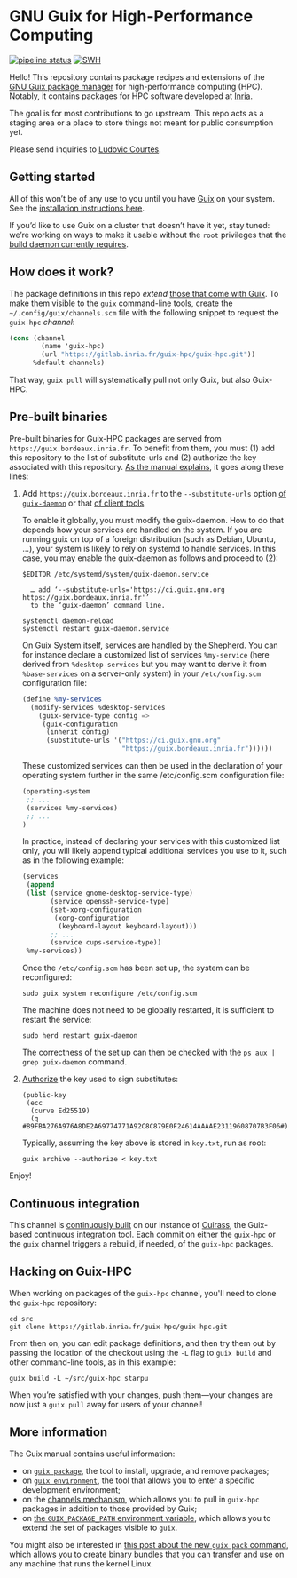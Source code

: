GNU Guix for High-Performance Computing
===========================================

[![pipeline status](https://gitlab.inria.fr/guix-hpc/guix-hpc/badges/master/pipeline.svg)](https://gitlab.inria.fr/guix-hpc/guix-hpc/commits/master) [![SWH](https://archive.softwareheritage.org/badge/origin/https://gitlab.inria.fr/guix-hpc/guix-hpc/)](https://archive.softwareheritage.org/browse/origin/https://gitlab.inria.fr/guix-hpc/guix-hpc/)

Hello!  This repository contains package recipes and extensions of the
[GNU Guix package manager](https://gnu.org/s/guix) for high-performance
computing (HPC).  Notably, it contains packages for HPC software
developed at [Inria](https://www.inria.fr/en).

The goal is for most contributions to go upstream.  This repo acts as a
staging area or a place to store things not meant for public consumption
yet.

Please send inquiries to
[Ludovic Courtès](mailto:ludovic.courtes@inria.fr).

## Getting started

All of this won’t be of any use to you until you have
[Guix](https://gnu.org/s/guix) on your system.  See the
[installation instructions here](https://www.gnu.org/software/guix/manual/html_node/Binary-Installation.html).

If you’d like to use Guix on a cluster that doesn’t have it yet, stay
tuned: we’re working on ways to make it usable without the `root`
privileges that the
[build daemon currently requires](https://www.gnu.org/software/guix/manual/html_node/Build-Environment-Setup.html).

## How does it work?

The package definitions in this repo _extend_ [those that come with
Guix](https://gnu.org/s/guix/packages).  To make them visible to the
`guix` command-line tools, create the `~/.config/guix/channels.scm` file
with the following snippet to request the `guix-hpc` _channel_:

```scheme
(cons (channel
        (name 'guix-hpc)
        (url "https://gitlab.inria.fr/guix-hpc/guix-hpc.git"))
      %default-channels)
```

That way, `guix pull` will systematically pull not only Guix, but also
Guix-HPC.

## Pre-built binaries

Pre-built binaries for Guix-HPC packages are served from
`https://guix.bordeaux.inria.fr`. To benefit from them, you must (1) add this
repository to the list of substitute-urls and (2) authorize the key associated
with this repository.  [As the manual
explains](https://guix.gnu.org/manual/en/html_node/Getting-Substitutes-from-Other-Servers.html),
it goes along these lines:

  1. Add `https://guix.bordeaux.inria.fr` to the `--substitute-urls`
     option [of
     `guix-daemon`](https://www.gnu.org/software/guix/manual/en/html_node/Invoking-guix_002ddaemon.html#daemon_002dsubstitute_002durls)
     or that [of client
     tools](https://www.gnu.org/software/guix/manual/en/html_node/Common-Build-Options.html#client_002dsubstitute_002durls).
     
     To enable it globally, you must modify the guix-daemon. How to do that
     depends how your services are handled on the system. If you are running
     guix on top of a foreign distribution (such as Debian, Ubuntu, ...), your
     system is likely to rely on systemd to handle services. In this case, you
     may enable the guix-daemon as follows and proceed to (2):
	 
	 ```
	 $EDITOR /etc/systemd/system/guix-daemon.service

	   … add ‘--substitute-urls='https://ci.guix.gnu.org https://guix.bordeaux.inria.fr'’
       to the ‘guix-daemon’ command line.
	  
     systemctl daemon-reload
	 systemctl restart guix-daemon.service
	 ```
     
     On Guix System itself, services are handled by the Shepherd.  You can for
     instance declare a customized list of services `%my-service` (here derived
     from `%desktop-services` but you may want to derive it from `%base-services` on
     a server-only system) in your `/etc/config.scm` configuration file:
     
     ```scheme
     (define %my-services
	   (modify-services %desktop-services
		 (guix-service-type config =>
		  (guix-configuration
		   (inherit config)
		   (substitute-urls '("https://ci.guix.gnu.org"
                              "https://guix.bordeaux.inria.fr"))))))
     ```

     These customized services can then be used in the declaration of your
     operating system further in the same /etc/config.scm configuration file:
     
     ```scheme
     (operating-system
      ;; ...
      (services %my-services)
      ;; ...
     )
     ```
     
     In practice, instead of declaring your services with this customized list
     only, you will likely append typical additional services you use to it,
     such as in the following example:
     
     ```scheme
     (services
      (append
      (list (service gnome-desktop-service-type)
	        (service openssh-service-type)
            (set-xorg-configuration
             (xorg-configuration
              (keyboard-layout keyboard-layout)))
            ;; ...
            (service cups-service-type))
      %my-services))
     ```

     Once the `/etc/config.scm` has been set up, the system can be reconfigured:
     ```
     sudo guix system reconfigure /etc/config.scm
     ```
     
     The machine does not need to be globally restarted, it is sufficient to restart the service:
     ```
     sudo herd restart guix-daemon
     ```

     The correctness of the set up can then be checked with the ```ps aux | grep
     guix-daemon``` command.


  2. [Authorize](https://www.gnu.org/software/guix/manual/en/html_node/Substitute-Server-Authorization.html)
     the key used to sign substitutes:

	 ```
	 (public-key
	  (ecc
	   (curve Ed25519)
	   (q #89FBA276A976A8DE2A69774771A92C8C879E0F24614AAAAE23119608707B3F06#)))
	 ```
	 
	 Typically, assuming the key above is stored in `key.txt`, run as root:
	 
	 ```
	 guix archive --authorize < key.txt
	 ```

Enjoy!

## Continuous integration

This channel is [continuously
built](https://guix.bordeaux.inria.fr/jobset/guix-hpc) on our instance
of [Cuirass](https://guix.gnu.org/en/cuirass/), the Guix-based
continuous integration tool.  Each commit on either the `guix-hpc` or
the `guix` channel triggers a rebuild, if needed, of the `guix-hpc`
packages.

## Hacking on Guix-HPC

When working on packages of the `guix-hpc` channel, you'll need to clone
the `guix-hpc` repository:

```
cd src
git clone https://gitlab.inria.fr/guix-hpc/guix-hpc.git
```

From then on, you can edit package definitions, and then try them out by
passing the location of the checkout using the `-L` flag to `guix build`
and other command-line tools, as in this example:

```
guix build -L ~/src/guix-hpc starpu
```

When you’re satisfied with your changes, push them—your changes are now
just a `guix pull` away for users of your channel!

## More information

The Guix manual contains useful information:

  * on
    [`guix package`](https://www.gnu.org/software/guix/manual/html_node/Invoking-guix-package.html),
    the tool to install, upgrade, and remove packages;
  * on
    [`guix environment`](https://www.gnu.org/software/guix/manual/html_node/Invoking-guix-environment.html),
    the tool that allows you to enter a specific development
    environment;
  * on the [channels
    mechanism](https://www.gnu.org/software/guix/manual/en/html_node/Channels.html),
    which allows you to pull in `guix-hpc` packages in addition to those
    provided by Guix;
  * on
    [the `GUIX_PACKAGE_PATH` environment variable](https://www.gnu.org/software/guix/manual/html_node/Package-Modules.html#index-GUIX_005fPACKAGE_005fPATH),
    which allows you to extend the set of packages visible to `guix`.

You might also be interested in
[this post about the new `guix pack` command](https://www.gnu.org/software/guix/news/creating-bundles-with-guix-pack.html),
which allows you to create binary bundles that you can transfer and use
on any machine that runs the kernel Linux.
